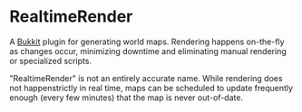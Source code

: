 RealtimeRender
==============

A [Bukkit](https://github.com/Bukkit/Bukkit) plugin for generating world maps.
Rendering happens on-the-fly as changes occur, minimizing downtime and
eliminating manual rendering or specialized scripts.

"RealtimeRender" is not an entirely accurate name. While rendering does not happenstrictly in real time, maps can be scheduled to update frequently enough (every
few minutes) that the map is never out-of-date.
